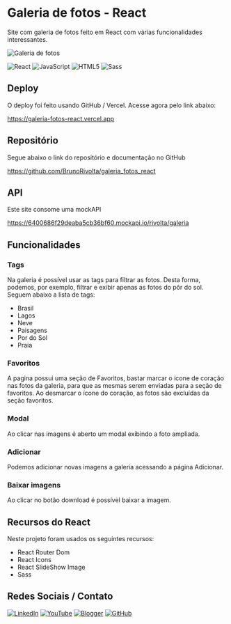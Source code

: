 # Galeria de fotos - React


Site com galeria de fotos feito em React com várias funcionalidades interessantes.

![Galeria de fotos](https://images2.imgbox.com/b4/2a/qq5kmJ1L_o.gif)    

![React](https://img.shields.io/badge/react-%2320232a.svg?style=for-the-badge&logo=react&logoColor=%2361DAFB) 
![JavaScript](https://img.shields.io/badge/javascript-%23323330.svg?style=for-the-badge&logo=javascript&logoColor=%23F7DF1E) 
![HTML5](https://img.shields.io/badge/html5-%23323330.svg?style=for-the-badge&logo=html5&logoColor=%23ff8c3b) 
![Sass](https://img.shields.io/badge/sass-%23323330.svg?style=for-the-badge&logo=sass&logoColor=%23db42b2) 


## Deploy

O deploy foi feito usando GitHub / Vercel. Acesse agora pelo link abaixo:

https://galeria-fotos-react.vercel.app


## Repositório

Segue abaixo o link do repositório e documentação no GitHub 

https://github.com/BrunoRivolta/galeria_fotos_react


## API

Este site consome uma mockAPI 

https://6400686f29deaba5cb36bf60.mockapi.io/rivolta/galeria


## Funcionalidades


### Tags

Na galeria é possível usar as tags para filtrar as fotos. Desta forma, podemos, por exemplo, filtrar e exibir apenas as fotos do pôr do sol. Seguem abaixo a lista de tags:

 - Brasil
 - Lagos
 - Neve
 - Paisagens
 - Por do Sol
 - Praia


### Favoritos

A pagina possui uma seção de Favoritos, bastar marcar o ícone de coração nas fotos da galeria, para que as mesmas serem enviadas para a seção de favoritos. Ao desmarcar o ícone do coração, as fotos são excluídas da seção favoritos.


### Modal

Ao clicar nas imagens é aberto um modal exibindo a foto ampliada.


### Adicionar 

Podemos adicionar novas imagens a galeria acessando a página Adicionar.


### Baixar imagens

Ao clicar no botão download é possível baixar a imagem.


## Recursos do React

Neste projeto foram usados os seguintes recursos:
 - React Router Dom
 - React Icons
 - React SlideShow Image
 - Sass


## Redes Sociais / Contato

[![LinkedIn](https://img.shields.io/badge/LinkedIn-%230077B5.svg?logo=linkedin&logoColor=white)](https://www.linkedin.com/in/brunorivolta/)
[![YouTube](https://img.shields.io/badge/YouTube-%23FF0000.svg?logo=YouTube&logoColor=white)](https://www.youtube.com/channel/UC6XJ3aQvFBU7gqHvebolwJQ) 
[![Blogger](https://img.shields.io/badge/Blogger-%23FF5722.svg?logo=Blogger&logoColor=white)](https://devrivolta.blogspot.com/) 
[![GitHub](https://img.shields.io/badge/GitHub-%23FFFFFF.svg?logo=GitHub&logoColor=black)](https://github.com/BrunoRivolta) 